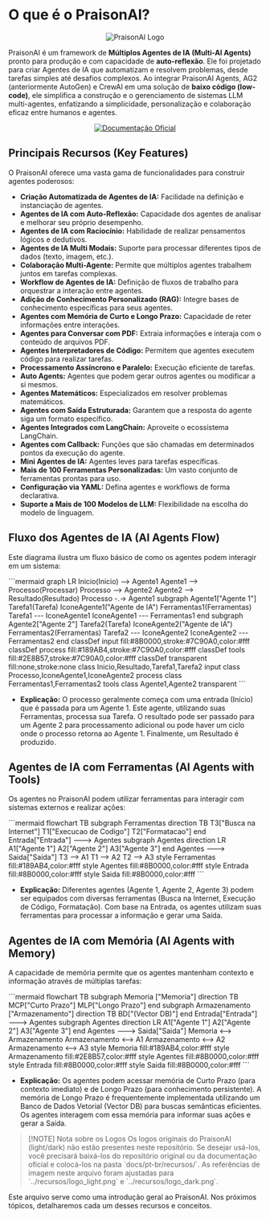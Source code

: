 # O que é o PraisonAI?

<p align="center">
  <picture>
    <source media="(prefers-color-scheme: dark)" srcset="../recursos/logo_dark.png" />
    <source media="(prefers-color-scheme: light)" srcset="../recursos/logo_light.png" />
    <img alt="PraisonAI Logo" src="../recursos/logo_light.png" />
  </picture>
</p>

PraisonAI é um framework de **Múltiplos Agentes de IA (Multi-AI Agents)** pronto para produção e com capacidade de **auto-reflexão**. Ele foi projetado para criar Agentes de IA que automatizam e resolvem problemas, desde tarefas simples até desafios complexos. Ao integrar PraisonAI Agents, AG2 (anteriormente AutoGen) e CrewAI em uma solução de **baixo código (low-code)**, ele simplifica a construção e o gerenciamento de sistemas LLM multi-agentes, enfatizando a simplicidade, personalização e colaboração eficaz entre humanos e agentes.

<div align="center">
  <a href="https://docs.praison.ai" target="_blank" rel="noopener noreferrer">
    <p align="center">
      <img src="https://img.shields.io/badge/_Documentação_Oficial_(Inglês)-Visite_docs.praison.ai-blue?style=for-the-badge&logo=bookstack&logoColor=white" alt="Documentação Oficial" />
    </p>
  </a>
</div>

## Principais Recursos (Key Features)

O PraisonAI oferece uma vasta gama de funcionalidades para construir agentes poderosos:

- **Criação Automatizada de Agentes de IA:** Facilidade na definição e instanciação de agentes.
- **Agentes de IA com Auto-Reflexão:** Capacidade dos agentes de analisar e melhorar seu próprio desempenho.
- **Agentes de IA com Raciocínio:** Habilidade de realizar pensamentos lógicos e dedutivos.
- **Agentes de IA Multi Modais:** Suporte para processar diferentes tipos de dados (texto, imagem, etc.).
- **Colaboração Multi-Agente:** Permite que múltiplos agentes trabalhem juntos em tarefas complexas.
- **Workflow de Agentes de IA:** Definição de fluxos de trabalho para orquestrar a interação entre agentes.
- **Adição de Conhecimento Personalizado (RAG):** Integre bases de conhecimento específicas para seus agentes.
- **Agentes com Memória de Curto e Longo Prazo:** Capacidade de reter informações entre interações.
- **Agentes para Conversar com PDF:** Extraia informações e interaja com o conteúdo de arquivos PDF.
- **Agentes Interpretadores de Código:** Permitem que agentes executem código para realizar tarefas.
- **Processamento Assíncrono e Paralelo:** Execução eficiente de tarefas.
- **Auto Agents:** Agentes que podem gerar outros agentes ou modificar a si mesmos.
- **Agentes Matemáticos:** Especializados em resolver problemas matemáticos.
- **Agentes com Saída Estruturada:** Garantem que a resposta do agente siga um formato específico.
- **Agentes Integrados com LangChain:** Aproveite o ecossistema LangChain.
- **Agentes com Callback:** Funções que são chamadas em determinados pontos da execução do agente.
- **Mini Agentes de IA:** Agentes leves para tarefas específicas.
- **Mais de 100 Ferramentas Personalizadas:** Um vasto conjunto de ferramentas prontas para uso.
- **Configuração via YAML:** Defina agentes e workflows de forma declarativa.
- **Suporte a Mais de 100 Modelos de LLM:** Flexibilidade na escolha do modelo de linguagem.

## Fluxo dos Agentes de IA (AI Agents Flow)

Este diagrama ilustra um fluxo básico de como os agentes podem interagir em um sistema:

\`\`\`mermaid
graph LR
    Inicio(Inicio) --> Agente1
    Agente1 --> Processo(Processar)
    Processo --> Agente2
    Agente2 --> Resultado(Resultado)
    Processo -.-> Agente1
    subgraph Agente1["Agente 1"]
        Tarefa1(Tarefa)
        IconeAgente1("Agente de IA")
        Ferramentas1(Ferramentas)
        Tarefa1 --- IconeAgente1
        IconeAgente1 --- Ferramentas1
    end
    subgraph Agente2["Agente 2"]
        Tarefa2(Tarefa)
        IconeAgente2("Agente de IA")
        Ferramentas2(Ferramentas)
        Tarefa2 --- IconeAgente2
        IconeAgente2 --- Ferramentas2
    end
    classDef input fill:#8B0000,stroke:#7C90A0,color:#fff
    classDef process fill:#189AB4,stroke:#7C90A0,color:#fff
    classDef tools fill:#2E8B57,stroke:#7C90A0,color:#fff
    classDef transparent fill:none,stroke:none
    class Inicio,Resultado,Tarefa1,Tarefa2 input
    class Processo,IconeAgente1,IconeAgente2 process
    class Ferramentas1,Ferramentas2 tools
    class Agente1,Agente2 transparent
\`\`\`
* **Explicação:** O processo geralmente começa com uma entrada (Início) que é passada para um Agente 1. Este agente, utilizando suas Ferramentas, processa sua Tarefa. O resultado pode ser passado para um Agente 2 para processamento adicional ou pode haver um ciclo onde o processo retorna ao Agente 1. Finalmente, um Resultado é produzido.

## Agentes de IA com Ferramentas (AI Agents with Tools)

Os agentes no PraisonAI podem utilizar ferramentas para interagir com sistemas externos e realizar ações:

\`\`\`mermaid
flowchart TB
    subgraph Ferramentas
        direction TB
        T3["Busca na Internet"]
        T1["Execucao de Codigo"]
        T2["Formatacao"]
    end
    Entrada["Entrada"] ---> Agentes
    subgraph Agentes
        direction LR
        A1["Agente 1"]
        A2["Agente 2"]
        A3["Agente 3"]
    end
    Agentes ---> Saida["Saida"]
    T3 --> A1
    T1 --> A2
    T2 --> A3
    style Ferramentas fill:#189AB4,color:#fff
    style Agentes fill:#8B0000,color:#fff
    style Entrada fill:#8B0000,color:#fff
    style Saida fill:#8B0000,color:#fff
\`\`\`
* **Explicação:** Diferentes agentes (Agente 1, Agente 2, Agente 3) podem ser equipados com diversas ferramentas (Busca na Internet, Execução de Código, Formatação). Com base na Entrada, os agentes utilizam suas ferramentas para processar a informação e gerar uma Saída.

## Agentes de IA com Memória (AI Agents with Memory)

A capacidade de memória permite que os agentes mantenham contexto e informação através de múltiplas tarefas:

\`\`\`mermaid
flowchart TB
    subgraph Memoria ["Memoria"]
        direction TB
        MCP["Curto Prazo"]
        MLP["Longo Prazo"]
    end
    subgraph Armazenamento ["Armazenamento"]
        direction TB
        BD["(Vector DB)"]
    end
    Entrada["Entrada"] ---> Agentes
    subgraph Agentes
        direction LR
        A1["Agente 1"]
        A2["Agente 2"]
        A3["Agente 3"]
    end
    Agentes ---> Saida["Saida"]
    Memoria <--> Armazenamento
    Armazenamento <--> A1
    Armazenamento <--> A2
    Armazenamento <--> A3
    style Memoria fill:#189AB4,color:#fff
    style Armazenamento fill:#2E8B57,color:#fff
    style Agentes fill:#8B0000,color:#fff
    style Entrada fill:#8B0000,color:#fff
    style Saida fill:#8B0000,color:#fff
\`\`\`
* **Explicação:** Os agentes podem acessar memória de Curto Prazo (para contexto imediato) e de Longo Prazo (para conhecimento persistente). A memória de Longo Prazo é frequentemente implementada utilizando um Banco de Dados Vetorial (Vector DB) para buscas semânticas eficientes. Os agentes interagem com essa memória para informar suas ações e gerar a Saída.

> [!NOTE] Nota sobre os Logos
> Os logos originais do PraisonAI (light/dark) não estão presentes neste repositório. Se desejar usá-los, você precisará baixá-los do repositório original ou da documentação oficial e colocá-los na pasta \`docs/pt-br/recursos/\`. As referências de imagem neste arquivo foram ajustadas para \`../recursos/logo_light.png\` e \`../recursos/logo_dark.png\`.

Este arquivo serve como uma introdução geral ao PraisonAI. Nos próximos tópicos, detalharemos cada um desses recursos e conceitos.
